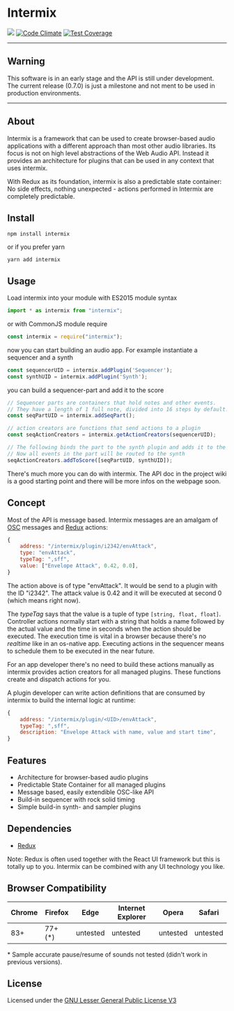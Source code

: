 # Intermix

![](https://github.com/RolandJansen/intermix.js/workflows/build\/test/badge.svg)
[![Code Climate](https://codeclimate.com/github/RolandJansen/intermix.js/badges/gpa.svg)](https://codeclimate.com/github/RolandJansen/intermix.js)
[![Test Coverage](https://codeclimate.com/github/RolandJansen/intermix.js/badges/coverage.svg)](https://codeclimate.com/github/RolandJansen/intermix.js/coverage)

---

## Warning

This software is in an early stage and the API is still under development. The current release (0.7.0) is just a milestone and not ment to be used in production environments.

---

## About

Intermix is a framework that can be used to create browser-based audio applications with a different approach than most other audio libraries. Its focus is not on high level abstractions of the Web Audio API. Instead it provides an architecture for plugins that can be used in any context that uses intermix.

With Redux as its foundation, intermix is also a predictable state container: No side effects, nothing unexpected - actions performed in Intermix are completely predictable.

## Install

`npm install intermix`

or if you prefer yarn

`yarn add intermix`

## Usage

Load intermix into your module with ES2015 module syntax
```javascript
import * as intermix from "intermix";
```

or with CommonJS module require
```javascript
const intermix = require("intermix");
```

now you can start building an audio app. For example instantiate a sequencer and a synth
```javascript
const sequencerUID = intermix.addPlugin('Sequencer');
const synthUID = intermix.addPlugin('Synth');
```

you can build a sequencer-part and add it to the score
```javascript
// Sequencer parts are containers that hold notes and other events.
// They have a length of 1 full note, divided into 16 steps by default.
const seqPartUID = intermix.addSeqPart();

// action creators are functions that send actions to a plugin
const seqActionCreators = intermix.getActionCreators(sequencerUID);

// The following binds the part to the synth plugin and adds it to the score.
// Now all events in the part will be routed to the synth
seqActionCreators.addToScore([seqPartUID, synthUID]);
```

There's much more you can do with intermix. The API doc in the project wiki is a good starting point and there will be more infos on the webpage soon.

## Concept

Most of the API is message based. Intermix messages are an amalgam of [OSC](https://en.wikipedia.org/wiki/Open_Sound_Control) messages and [Redux](https://redux.js.org/) actions:

```javascript
{
    address: "/intermix/plugin/i2342/envAttack",
    type: "envAttack",
    typeTag: ",sff",
    value: ["Envelope Attack", 0.42, 0.0],
}
```

The action above is of type "envAttack". It would be send to a plugin with the ID "i2342". The attack value is 0.42 and it will be executed at second 0 (which means right now).

The _typeTag_ says that the value is a tuple of type `[string, float, float]`. Controller actions normally start with a string that holds a name followed by the actual value and the time in seconds when the action should be executed. The execution time is vital in a browser because there's no _realtime_ like in an os-native app. Executing actions in the sequencer means to schedule them to be executed in the near future.

For an app developer there's no need to build these actions manually as intermix provides action creators for all managed plugins. These functions create and dispatch actions for you.

A plugin developer can write action definitions that are consumed by intermix to build the internal logic at runtime:

```javascript
{
    address: "/intermix/plugin/<UID>/envAttack",
    typeTag: ",sff",
    description: "Envelope Attack with name, value and start time",
}
```


## Features

* Architecture for browser-based audio plugins
* Predictable State Container for all managed plugins
* Message based, easily extendible OSC-like API
* Build-in sequencer with rock solid timing
* Simple build-in synth- and sampler plugins


## Dependencies

* [Redux](https://redux.js.org/)

Note: Redux is often used together with the React UI framework but this is totally up to you. Intermix can be combined with any UI technology you like.

## Browser Compatibility

| Chrome | Firefox | Edge     | Internet Explorer | Opera    | Safari   |
|--------|---------|----------|-------------------|----------|----------|
| 83+    | 77+ (*) | untested | untested          | untested | untested |

\* Sample accurate pause/resume of sounds not tested (didn't work in previous versions).

## License
Licensed under the [GNU Lesser General Public License V3](https://www.gnu.org/licenses/lgpl-3.0.en.html)
